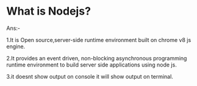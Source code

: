 <h1>What is Nodejs?</h1>
Ans:- 
<P>1.It is Open source,server-side runtime environment built on chrome v8 js engine.</p>
<P>2.It provides an event driven, non-blocking asynchronous programming runtime environment to build server side applications using node js.</p>
<P>3.it doesnt show output on console it will show output on terminal.</p>
